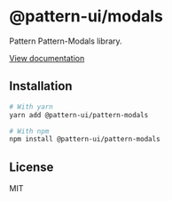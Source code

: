 # @pattern-ui/modals

Pattern Pattern-Modals library.

[View documentation](https://pattern.icu/)

## Installation

```sh
# With yarn
yarn add @pattern-ui/pattern-modals

# With npm
npm install @pattern-ui/pattern-modals
```

## License

MIT
